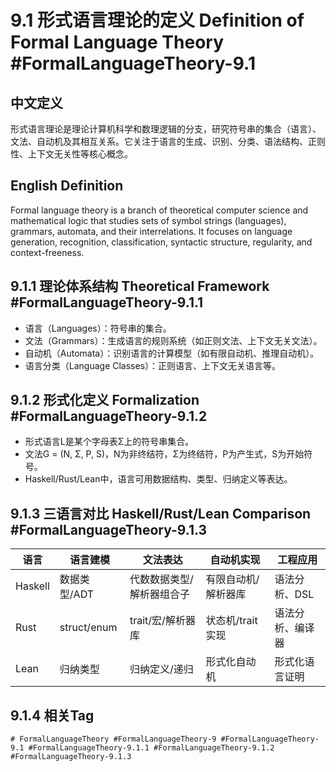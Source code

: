 # 9.1 形式语言理论的定义 Definition of Formal Language Theory #FormalLanguageTheory-9.1

## 中文定义

形式语言理论是理论计算机科学和数理逻辑的分支，研究符号串的集合（语言）、文法、自动机及其相互关系。它关注于语言的生成、识别、分类、语法结构、正则性、上下文无关性等核心概念。

## English Definition

Formal language theory is a branch of theoretical computer science and mathematical logic that studies sets of symbol strings (languages), grammars, automata, and their interrelations. It focuses on language generation, recognition, classification, syntactic structure, regularity, and context-freeness.

## 9.1.1 理论体系结构 Theoretical Framework #FormalLanguageTheory-9.1.1

- 语言（Languages）：符号串的集合。
- 文法（Grammars）：生成语言的规则系统（如正则文法、上下文无关文法）。
- 自动机（Automata）：识别语言的计算模型（如有限自动机、推理自动机）。
- 语言分类（Language Classes）：正则语言、上下文无关语言等。

## 9.1.2 形式化定义 Formalization #FormalLanguageTheory-9.1.2

- 形式语言L是某个字母表Σ上的符号串集合。
- 文法G = (N, Σ, P, S)，N为非终结符，Σ为终结符，P为产生式，S为开始符号。
- Haskell/Rust/Lean中，语言可用数据结构、类型、归纳定义等表达。

## 9.1.3 三语言对比 Haskell/Rust/Lean Comparison #FormalLanguageTheory-9.1.3

| 语言 | 语言建模 | 文法表达 | 自动机实现 | 工程应用 |
|------|----------|----------|------------|----------|
| Haskell | 数据类型/ADT | 代数数据类型/解析器组合子 | 有限自动机/解析器库 | 语法分析、DSL |
| Rust    | struct/enum   | trait/宏/解析器库 | 状态机/trait实现 | 语法分析、编译器 |
| Lean    | 归纳类型      | 归纳定义/递归 | 形式化自动机 | 形式化语言证明 |

## 9.1.4 相关Tag

`# FormalLanguageTheory #FormalLanguageTheory-9 #FormalLanguageTheory-9.1 #FormalLanguageTheory-9.1.1 #FormalLanguageTheory-9.1.2 #FormalLanguageTheory-9.1.3`
